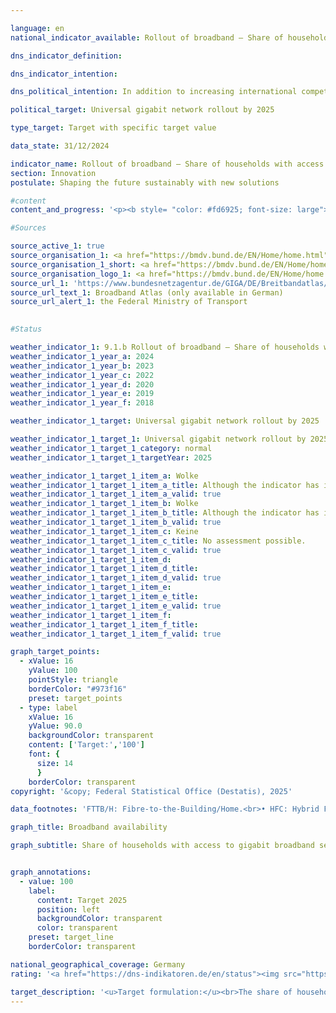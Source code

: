 ```yaml
---

language: en        
national_indicator_available: Rollout of broadband – Share of households with access to gigabit broadband services        

dns_indicator_definition:         

dns_indicator_intention:         

dns_political_intention: In addition to increasing international competitiveness, the expansion of broadband availability at gigabit speeds should enable equal living conditions in Germany. In order to achieve these goals, in addition to the predominantly private-sector expansion, state funding measures should also support the expansion in uneconomical areas.        

political_target: Universal gigabit network rollout by 2025        

type_target: Target with specific target value        

data_state: 31/12/2024        

indicator_name: Rollout of broadband – Share of households with access to gigabit broadband services        
section: Innovation        
postulate: Shaping the future sustainably with new solutions        

#content         
content_and_progress: '<p><b style= "color: #fd6925; font-size: large">9.1.b Rollout of broadband&nbsp;–&nbsp;Share of households with access to gigabit broadband services</b><br><br>The indicator reflects the availability of broadband connections with a downstream speed of at least 1,000&nbsp;Mbit/s (gigabit) in German private households. It covers wired technologies such as fibre to the building or home (FTTB/H) and hybrid fibre coaxial (HFC, formerly cable television). The data basis for the analysis is regularly updated coverage data from over 150&nbsp;telecommunications providers.<br><br>As of the end of 2024, fibre connections offering speeds of at least 1,000&nbsp;Mbit/s are available to 39.8% of households in Germany. Between 2015&nbsp;and 2024, the availability of FTTB/H connections with at least 1,000&nbsp;Mbit/s increased by 33.1&nbsp;percentage points, representing an almost sixfold rise (+494%). From the end of 2018&nbsp;to the end of 2024, the proportion of households with access to 1,000&nbsp;Mbit/s via HFC rose from 23.7% to 62.4%, more than doubling (+163%). Altogether, by the end of 2024, gigabit-capable wired connections are available to 77.9% of all private households.<br><br>Gigabit broadband availability across all wired technologies is particularly concentrated in densely populated areas. In such areas, 90.4% of households have access to at least one gigabit connection. In medium-density areas, the proportion is significantly lower at 76.9%, and in sparsely populated areas, availability is only 51.5%. When considering only gigabit fibre connections, the regional disparity is less pronounced: By the end of 2024, 42.5% of households in densely populated areas have access to a gigabit-capable fibre connection. In both medium- and low-density areas, the proportion is around 38%.<br><br>There are also differences in availability across the Länder. Among the larger territorial states, Schleswig-Holstein reports the highest proportion of households with access to gigabit connections via all technologies, at 91.6% in 2024, followed by Niedersachsen with 86.3%. The lowest availability is in Thüringen (55.7%), followed by Sachsen-Anhalt (62.8%). In comparison, the three city-states&nbsp;–&nbsp;Berlin, Bremen, and Hamburg&nbsp;–&nbsp;each have a gigabit availability rate of over 95%, significantly exceeding the national average for densely populated areas.<br><br>Despite the progress made, the political target of nationwide fixed-line gigabit coverage by 2025&nbsp;is unlikely to be fully achieved.</p>'                

#Sources        

source_active_1: true
source_organisation_1: <a href="https://bmdv.bund.de/EN/Home/home.html" target="_blank" onclick="return confirm_alert('the Federal Ministry of Transport', 'En')">Federal Ministry of Transport</a>
source_organisation_1_short: <a href="https://bmdv.bund.de/EN/Home/home.html" target="_blank" onclick="return confirm_alert('the Federal Ministry of Transport', 'En')">Federal Ministry of Transport</a>
source_organisation_logo_1: <a href="https://bmdv.bund.de/EN/Home/home.html" target="_blank" onclick="return confirm_alert('the Federal Ministry of Transport', 'En')"><img src="https://dns-indikatoren.de/public/OrgImgEn/bmv.png" alt="Federal Ministry of Transport" title=" Click here to visit the homepage of the organizationFederal Ministry of Transport" style="height:60px; width:148px; border:transparent"/></a>
source_url_1: 'https://www.bundesnetzagentur.de/GIGA/DE/Breitbandatlas/start.html'
source_url_text_1: Broadband Atlas (only available in German)
source_url_alert_1: the Federal Ministry of Transport
        

#Status        

weather_indicator_1: 9.1.b Rollout of broadband – Share of households with access to gigabit broadband services
weather_indicator_1_year_a: 2024
weather_indicator_1_year_b: 2023
weather_indicator_1_year_c: 2022
weather_indicator_1_year_d: 2020
weather_indicator_1_year_e: 2019
weather_indicator_1_year_f: 2018

weather_indicator_1_target: Universal gigabit network rollout by 2025

weather_indicator_1_target_1: Universal gigabit network rollout by 2025
weather_indicator_1_target_1_category: normal
weather_indicator_1_target_1_targetYear: 2025

weather_indicator_1_target_1_item_a: Wolke
weather_indicator_1_target_1_item_a_title: Although the indicator has in 2024 been moving in the desired direction toward the target, if the trend had to continued, the target would have been missed in the target year by more than 20% of the difference between the target value and the value at that time.
weather_indicator_1_target_1_item_a_valid: true
weather_indicator_1_target_1_item_b: Wolke
weather_indicator_1_target_1_item_b_title: Although the indicator has in 2023 been moving in the desired direction toward the target, if the trend had to continued, the target would have been missed in the target year by more than 20% of the difference between the target value and the value at that time.
weather_indicator_1_target_1_item_b_valid: true
weather_indicator_1_target_1_item_c: Keine
weather_indicator_1_target_1_item_c_title: No assessment possible.
weather_indicator_1_target_1_item_c_valid: true
weather_indicator_1_target_1_item_d: 
weather_indicator_1_target_1_item_d_title: 
weather_indicator_1_target_1_item_d_valid: true
weather_indicator_1_target_1_item_e: 
weather_indicator_1_target_1_item_e_title: 
weather_indicator_1_target_1_item_e_valid: true
weather_indicator_1_target_1_item_f: 
weather_indicator_1_target_1_item_f_title: 
weather_indicator_1_target_1_item_f_valid: true        

graph_target_points:
  - xValue: 16
    yValue: 100
    pointStyle: triangle
    borderColor: "#973f16"
    preset: target_points
  - type: label
    xValue: 16
    yValue: 90.0
    backgroundColor: transparent
    content: ['Target:','100']
    font: {
      size: 14
      }
    borderColor: transparent        
copyright: '&copy; Federal Statistical Office (Destatis), 2025'        

data_footnotes: 'FTTB/H: Fibre-to-the-Building/Home.<br>• HFC: Hybrid Fiber Coax (formerly CATV: Cable Television).<br>• No data could be provided for the end of 2021 due to the change in processes as a result of new legal requirements and the takeover of the survey by the Federal Network Agency.'        

graph_title: Broadband availability        

graph_subtitle: Share of households with access to gigabit broadband services        


graph_annotations:
  - value: 100
    label:
      content: Target 2025
      position: left
      backgroundColor: transparent
      color: transparent
    preset: target_line
    borderColor: transparent                

national_geographical_coverage: Germany        
rating: '<a href="https://dns-indikatoren.de/en/status"><img src="https://sdg-indikatoren.de/public/Wettersymbole/Wolke.png" title="Although the indicator has in 2024 been moving in the desired direction toward the target, if the trend had to continued, the target would have been missed in the target year by more than 20% of the difference between the target value and the value at that time." alt="Weathersymbol: cloud"/></a>'        

target_description: '<u>Target formulation:</u><br>The share of households with access to gigabit broadband services should be increased to 100% by 2025.<br><br><u>Assessment:</u><br>According to the target formulation, if the average rate of increase observed between 2019 and 2024 (each based on second-half-of-year values) continues, only around 85% of households will have such access by 2025. Indicator 9.1.b is therefore assessed as <b>cloud</b> for 2024.<br><br><u>Data status at time of assessment:</u><br>31/12/2024'        
---
```


